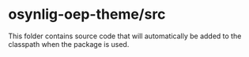 # osynlig-oep-theme/src

This folder contains source code that will automatically be added to the classpath when
the package is used.
